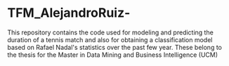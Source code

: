 # TFM_AlejandroRuiz-
This repository contains the code used for modeling and predicting the duration of a tennis match and also for obtaining a classification model based on Rafael Nadal's statistics over the past few year. These belong to the thesis for the Master in Data Mining and Business Intelligence (UCM)
